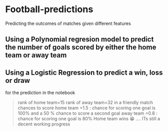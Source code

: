 # Football-predictions
Predicting the outcomes of matches given different features

## Using a Polynomial regresion model to predict the number of goals scored by either the home team or away team
## Using a Logistic Regression to predict a win, loss or draw

for the prediction in the notebook
> rank of home team=15
> rank of away team=32
> in a friendly match
chances to score
home team =1.5 : chance for scoring one goal is 100% and a 50 % chance to score a second goal
away team =0.8 : chance for scoring one goal is 80%
Home team wins 😁
.... ITs still a decent working progress 
